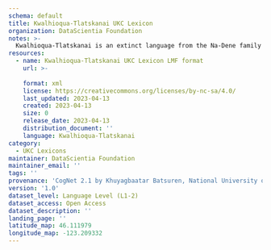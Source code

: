 ```yaml
---
schema: default
title: Kwalhioqua-Tlatskanai UKC Lexicon
organization: DataScientia Foundation
notes: >-
  Kwalhioqua-Tlatskanai is an extinct language from the Na-Dene family that used to be spoken in North America. The UKC Lexicon of Kwalhioqua-Tlatskanai is represented as a lexico-semantic network. It consists of words, word senses, synsets, as well as sense-level and synset-level relationships
resources:
  - name: Kwalhioqua-Tlatskanai UKC Lexicon LMF format
    url: >-
      
    format: xml
    license: https://creativecommons.org/licenses/by-nc-sa/4.0/
    last_updated: 2023-04-13
    created: 2023-04-13
    size: 0
    release_date: 2023-04-13
    distribution_document: ''
    language: Kwalhioqua-Tlatskanai
category:
  - UKC Lexicons
maintainer: DataScientia Foundation
maintainer_email: ''
tags: ''
provenance: 'CogNet 2.1 by Khuyagbaatar Batsuren, National University of Mongolia (http://cognet.ukc.disi.unitn.it); Native Languages of the Americas 2021.11. by Laura Redish and Orrin Lewis (http://www.native-languages.org); Princeton WordNet 2.1 by Princeton University (https://wordnet.princeton.edu)'
version: '1.0'
dataset_level: Language Level (L1-2)
dataset_access: Open Access
dataset_description: ''
landing_page: ''
latitude_map: 46.111979
longitude_map: -123.209332
---
```

